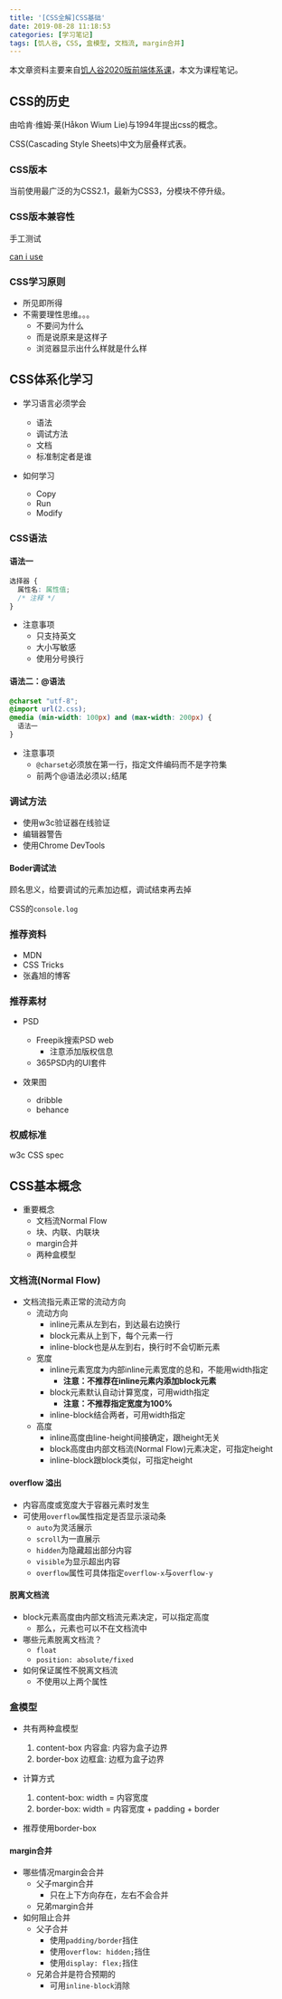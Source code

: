 ```yaml
---
title: '[CSS全解]CSS基础'
date: 2019-08-28 11:18:53
categories: [学习笔记]
tags: [饥人谷, CSS, 盒模型, 文档流, margin合并]
---
```

本文章资料主要来自[饥人谷2020版前端体系课](https://mp.weixin.qq.com/s/nEzhoM75UCRMWReDEMnAfQ)，本文为课程笔记。

## CSS的历史

由哈肯·维姆·莱(Håkon Wium Lie)与1994年提出css的概念。

CSS(Cascading Style Sheets)中文为层叠样式表。

### CSS版本

当前使用最广泛的为CSS2.1，最新为CSS3，分模块不停升级。

### CSS版本兼容性

手工测试

[can i use](https://caniuse.com/)
<!-- more -->
### CSS学习原则

+ 所见即所得
+ 不需要理性思维。。。
  + 不要问为什么
  + 而是说原来是这样子
  + 浏览器显示出什么样就是什么样

## CSS体系化学习

+ 学习语言必须学会
  + 语法
  + 调试方法
  + 文档
  + 标准制定者是谁

+ 如何学习
  + Copy
  + Run
  + Modify

### CSS语法

#### 语法一

```css
选择器 {
  属性名: 属性值;
  /* 注释 */
}
```

+ 注意事项
  + 只支持英文
  + 大小写敏感
  + 使用分号换行

#### 语法二：@语法

```css
@charset "utf-8";
@import url(2.css);
@media (min-width: 100px) and (max-width: 200px) {
  语法一
}
```

+ 注意事项
  + `@charset`必须放在第一行，指定文件编码而不是字符集
  + 前两个@语法必须以`;`结尾

### 调试方法

+ 使用w3c验证器在线验证
+ 编辑器警告
+ 使用Chrome DevTools

#### Boder调试法

顾名思义，给要调试的元素加边框，调试结束再去掉

CSS的`console.log`

### 推荐资料

+ MDN
+ CSS Tricks
+ 张鑫旭的博客

### 推荐素材

+ PSD
  + Freepik搜索PSD web
    + 注意添加版权信息
  + 365PSD内的UI套件

+ 效果图
  + dribble
  + behance

### 权威标准

w3c CSS spec

## CSS基本概念

+ 重要概念
  + 文档流Normal Flow
  + 块、内联、内联块
  + margin合并
  + 两种盒模型

### 文档流(Normal Flow)

+ 文档流指元素正常的流动方向
  + 流动方向
    + inline元素从左到右，到达最右边换行
    + block元素从上到下，每个元素一行
    + inline-block也是从左到右，换行时不会切断元素
  + 宽度
    + inline元素宽度为内部inline元素宽度的总和，不能用width指定
      + **注意：不推荐在inline元素内添加block元素**
    + block元素默认自动计算宽度，可用width指定
      + **注意：不推荐指定宽度为100%**
    + inline-block结合两者，可用width指定
  + 高度
    + inline高度由line-height间接确定，跟height无关
    + block高度由内部文档流(Normal Flow)元素决定，可指定height
    + inline-block跟block类似，可指定height

#### overflow 溢出

+ 内容高度或宽度大于容器元素时发生
+ 可使用`overflow`属性指定是否显示滚动条
  + `auto`为灵活展示
  + `scroll`为一直展示
  + `hidden`为隐藏超出部分内容
  + `visible`为显示超出内容
  + `overflow`属性可具体指定`overflow-x`与`overflow-y`

#### 脱离文档流

+ block元素高度由内部文档流元素决定，可以指定高度
  + 那么，元素也可以不在文档流中
+ 哪些元素脱离文档流？
  + `float`
  + `position: absolute/fixed`
+ 如何保证属性不脱离文档流
  + 不使用以上两个属性

### 盒模型

+ 共有两种盒模型
  1. content-box 内容盒: 内容为盒子边界
  2. border-box 边框盒: 边框为盒子边界

+ 计算方式
  1. content-box: width = 内容宽度
  2. border-box: width = 内容宽度 + padding + border

+ 推荐使用border-box

#### margin合并

+ 哪些情况margin会合并
  + 父子margin合并
    + 只在上下方向存在，左右不会合并
  + 兄弟margin合并
+ 如何阻止合并
  + 父子合并
    + 使用`padding/border`挡住
    + 使用`overflow: hidden;`挡住
    + 使用`display: flex;`挡住
  + 兄弟合并是符合预期的
    + 可用`inline-block`消除
